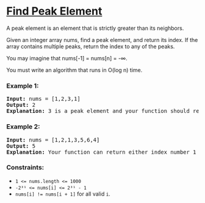 # [Find Peak Element](https://leetcode.com/problems/find-peak-element/)

A peak element is an element that is strictly greater than its neighbors.

Given an integer array nums, find a peak element, and return its index. If the array contains multiple peaks, return the index to any of the peaks.

You may imagine that nums[-1] = nums[n] = -∞.

You must write an algorithm that runs in O(log n) time.
 

### Example 1:
<pre>
<b>Input:</b> nums = [1,2,3,1]
<b>Output:</b> 2
<b>Explanation:</b> 3 is a peak element and your function should return the index number 2.
</pre>

### Example 2:
<pre>
<b>Input:</b> nums = [1,2,1,3,5,6,4]
<b>Output:</b> 5
<b>Explanation:</b> Your function can return either index number 1 where the peak element is 2, or index number 5 where the peak element is 6.
</pre>

### Constraints:

- `1 <= nums.length <= 1000`
- `-2³¹ <= nums[i] <= 2³¹ - 1`
- `nums[i] != nums[i + 1]` for all valid `i`.
